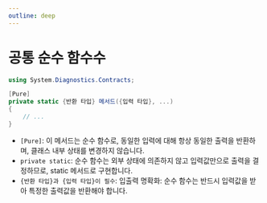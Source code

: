 ```yaml
---
outline: deep
---
```


# 공통 순수 함수수

```cs
using System.Diagnostics.Contracts;

[Pure]
private static {반환 타입} 메서드({입력 타입}, ...)
{
    // ...
}
```

- `[Pure]`: 이 메서드는 순수 함수로, 동일한 입력에 대해 항상 동일한 출력을 반환하며, 클래스 내부 상태를 변경하지 않습니다.
- `private static`: 순수 함수는 외부 상태에 의존하지 않고 입력값만으로 출력을 결정하므로, static 메서드로 구현합니다.
- `{반환 타입}과 {입력 타입}이 필수`: 입출력 명확화: 순수 함수는 반드시 입력값을 받아 특정한 출력값을 반환해야 합니다.